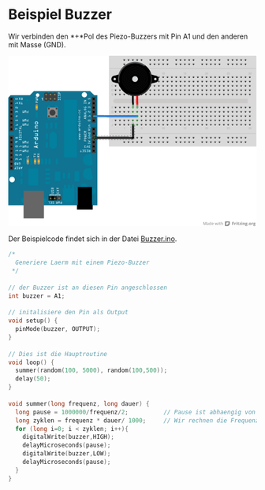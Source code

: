 Beispiel Buzzer
======================

Wir verbinden den *+*Pol des Piezo-Buzzers mit Pin A1 und den anderen mit Masse (GND).

![Fritzing schema](Buzzer.png)

Der Beispielcode findet sich in der Datei [Buzzer.ino](Buzzer.ino).

```c++
/*
  Generiere Laerm mit einem Piezo-Buzzer
 */

// der Buzzer ist an diesen Pin angeschlossen
int buzzer = A1;

// initalisiere den Pin als Output
void setup() {
  pinMode(buzzer, OUTPUT);
}

// Dies ist die Hauptroutine
void loop() {
  summer(random(100, 5000), random(100,500));
  delay(50);
}

void summer(long frequenz, long dauer) {
  long pause = 1000000/frequenz/2;          // Pause ist abhaengig von der Frequenz
  long zyklen = frequenz * dauer/ 1000;     // Wir rechnen die Frequenz um in Zyklen
  for (long i=0; i < zyklen; i++){
    digitalWrite(buzzer,HIGH);
    delayMicroseconds(pause);
    digitalWrite(buzzer,LOW);
    delayMicroseconds(pause);
  }
}
```


